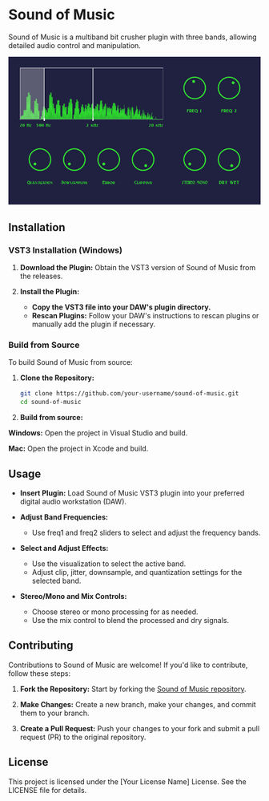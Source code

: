 <h1>Sound of Music</h2>

<p>
    Sound of Music is a multiband bit crusher plugin with three bands, allowing detailed audio control and manipulation.
</p>

<img src="res/Screenshot.png" width="800">

<br>


## Installation
### VST3 Installation (Windows)

1. **Download the Plugin:** Obtain the VST3 version of Sound of Music from the releases.

2. **Install the Plugin:**
   - **Copy the VST3 file into your DAW's plugin directory.**
   - **Rescan Plugins:** Follow your DAW's instructions to rescan plugins or manually add the plugin if necessary.

### Build from Source
To build Sound of Music from source:

1. **Clone the Repository:**
   ```bash
   git clone https://github.com/your-username/sound-of-music.git
   cd sound-of-music

1. **Build from source:**

<b>Windows:</b> Open the project in Visual Studio and build.

<b>Mac:</b> Open the project in Xcode and build.

## Usage

- **Insert Plugin:** Load Sound of Music VST3 plugin into your preferred digital audio workstation (DAW).

- **Adjust Band Frequencies:**
  - Use freq1 and freq2 sliders to select and adjust the frequency bands.

- **Select and Adjust Effects:**
  - Use the visualization to select the active band.
  - Adjust clip, jitter, downsample, and quantization settings for the selected band.

- **Stereo/Mono and Mix Controls:**
  - Choose stereo or mono processing for as needed.
  - Use the mix control to blend the processed and dry signals.

## Contributing

Contributions to Sound of Music are welcome! If you'd like to contribute, follow these steps:

1. **Fork the Repository:** Start by forking the [Sound of Music repository](https://github.com/your-username/sound-of-music).
   
2. **Make Changes:** Create a new branch, make your changes, and commit them to your branch.

3. **Create a Pull Request:** Push your changes to your fork and submit a pull request (PR) to the original repository.

## License

This project is licensed under the [Your License Name] License. See the LICENSE file for details.